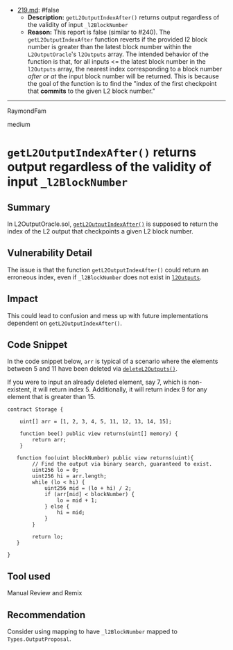 
- [219.md](0-system-findings/1-processed/0-false/219.md): #false
  - **Description:** `getL2OutputIndexAfter()` returns output regardless of the validity of input `_l2BlockNumber`
  - **Reason:** This report is false (similar to #240). The `getL2OutputIndexAfter` function reverts if the provided l2 block number is greater than the latest block number within the `L2OutputOracle`'s `l2Outputs` array. The intended behavior of the function is that, for all inputs <= the latest block number in the `l2Outputs` array, the nearest index corresponding to a block number *after or at* the input block number will be returned. This is because the goal of the function is to find the "index of the first checkpoint that **commits** to the given L2 block number."

---

RaymondFam

medium

# `getL2OutputIndexAfter()` returns output regardless of the validity of input `_l2BlockNumber`

## Summary
In L2OutputOracle.sol, [`getL2OutputIndexAfter()`](https://github.com/ethereum-optimism/optimism/blob/3f4b3c328153a8aa03611158b6984d624b17c1d9/packages/contracts-bedrock/contracts/L1/L2OutputOracle.sol#L236-L262) is supposed to return the index of the L2 output that checkpoints a given L2 block number. 

## Vulnerability Detail
The issue is that the function `getL2OutputIndexAfter()` could return an erroneous index, even if `_l2BlockNumber` does not exist in [`l2Outputs`](https://github.com/ethereum-optimism/optimism/blob/3f4b3c328153a8aa03611158b6984d624b17c1d9/packages/contracts-bedrock/contracts/L1/L2OutputOracle.sol#L50). 

## Impact
This could lead to confusion and mess up with future implementations dependent on `getL2OutputIndexAfter()`.

## Code Snippet
In the code snippet below, `arr` is typical of a scenario where the elements between 5 and 11 have been deleted via [`deleteL2Outputs()`](https://github.com/ethereum-optimism/optimism/blob/3f4b3c328153a8aa03611158b6984d624b17c1d9/packages/contracts-bedrock/contracts/L1/L2OutputOracle.sol#L128-L148). 

If you were to input an already deleted element, say 7, which is non-existent, it will return index 5. Additionally, it will return index 9 for any element that is greater than 15.

```solidity
contract Storage {

    uint[] arr = [1, 2, 3, 4, 5, 11, 12, 13, 14, 15];

    function bee() public view returns(uint[] memory) {
        return arr;
    }

   function foo(uint blockNumber) public view returns(uint){
        // Find the output via binary search, guaranteed to exist.
        uint256 lo = 0;
        uint256 hi = arr.length;
        while (lo < hi) {
            uint256 mid = (lo + hi) / 2;
            if (arr[mid] < blockNumber) {
                lo = mid + 1;
            } else {
                hi = mid;
            }
        }

        return lo;
   }

}
```
## Tool used

Manual Review and Remix

## Recommendation
Consider using mapping to have `_l2BlockNumber` mapped to `Types.OutputProposal`.
